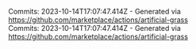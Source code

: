 Commits: 2023-10-14T17:07:47.414Z - Generated via https://github.com/marketplace/actions/artificial-grass
<br>
Commits: 2023-10-14T17:07:47.414Z - Generated via https://github.com/marketplace/actions/artificial-grass
<br>

